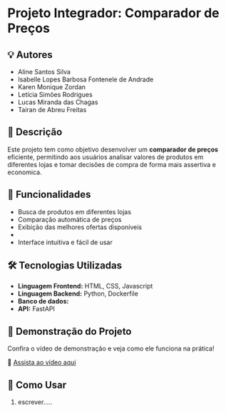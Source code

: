 # Projeto Integrador: Comparador de Preços

## 💡 Autores

- Aline Santos Silva
- Isabelle Lopes Barbosa Fontenele de Andrade
- Karen Monique Zordan
- Letícia Simões Rodrigues
- Lucas Miranda das Chagas
- Tairan de Abreu Freitas

## 📌 Descrição

Este projeto tem como objetivo desenvolver um **comparador de preços** eficiente, permitindo aos usuários analisar valores de produtos em diferentes lojas e tomar decisões de compra de forma mais assertiva e economica.

## 🚀 Funcionalidades

- Busca de produtos em diferentes lojas
- Comparação automática de preços
- Exibição das melhores ofertas disponíveis
- 
- Interface intuitiva e fácil de usar

## 🛠️ Tecnologias Utilizadas

- **Linguagem Frontend:** HTML, CSS, Javascript
- **Linguagem Backend:** Python, Dockerfile
- **Banco de dados:** 
- **API:** FastAPI

## 🎥 Demonstração do Projeto

Confira o vídeo de demonstração e veja como ele funciona na prática!

🔗 [Assista ao vídeo aqui](COLOQUE_O_LINK_DO_VIDEO_AQUI)

## 📖 Como Usar

1. escrever.....
